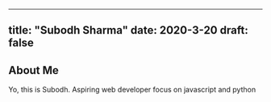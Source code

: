 
---
title: "Subodh Sharma"
date: 2020-3-20
draft: false
---

## About Me

Yo, this is Subodh. Aspiring web developer focus on javascript and python
